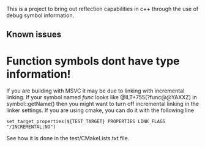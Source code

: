 This is a project to bring out reflection capabilities in c++ through the use of debug symbol information.


## Known issues

# Function symbols dont have type information!
If you are building with MSVC it may be due to linking with incremental linking.
If your symbol named _func_ looks like @ILT+755(?func@@YAXXZ) in symbol::getName() then you might want to turn off incremental linking in the linker settings.
If you are using cmake, you can do it with the following line

    set_target_properties(${TEST_TARGET} PROPERTIES LINK_FLAGS "/INCREMENTAL:NO")

See how it is done in the test/CMakeLists.txt file.